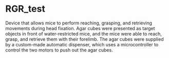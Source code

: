 # RGR_test
Device that allows mice to perform reaching, grasping, and retrieving movements during head fixation. Agar cubes were presented as target objects in front of water-restricted mice, and the mice were able to reach, grasp, and retrieve them with their forelimb. The agar cubes were supplied by a custom-made automatic dispenser, which uses a microcontroller to control the two motors to push out the agar cubes.
